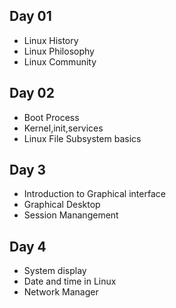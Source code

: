 ## Day 01
- Linux History
- Linux Philosophy
- Linux Community


## Day 02
- Boot Process
- Kernel,init,services
- Linux File Subsystem basics


## Day 3
- Introduction to Graphical interface
- Graphical Desktop
- Session Manangement


## Day 4
- System display
- Date and time in Linux
- Network Manager

